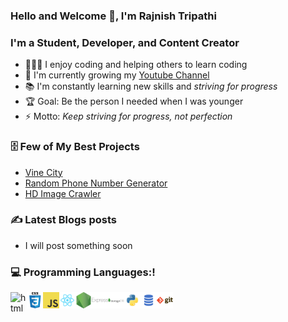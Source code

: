 ### Hello and Welcome 👋, I'm Rajnish Tripathi

### I'm a Student, Developer, and Content Creator
- 👨🏽‍🎓 I enjoy coding and helping others to learn coding
- 🌱 I'm currently growing my [Youtube Channel](https://www.youtube.com/@TheRajnishDiaries)
- 📚 I'm constantly learning new skills and _striving for progress_
- 🏆 Goal: Be the person I needed when I was younger
- ⚡ Motto: _Keep striving for progress, not perfection_

### 🗄️ Few of My Best Projects
<!-- BLOG-POST-LIST:START -->
- [Vine City](https://github.com/rajnishtripathi2001/Vine-City)
- [ Random Phone Number Generator](https://github.com/rajnishtripathi2001/Random-Phone-Number-Generator)
- [HD Image Crawler ](https://github.com/rajnishtripathi2001/Fetching-images-with-API)

<!-- BLOG-POST-LIST:END -->

### ✍️ Latest Blogs posts
<!-- BLOG-POST-LIST:START -->
- I will post something soon

<!-- BLOG-POST-LIST:END -->


### 💻 Programming Languages:!

<img align="left" target="_blank" alt="html" width="26px" 
src="https://user-images.githubusercontent.com/82767514/227741019-149219bd-7ec1-48e0-87b4-9825f9645a9b.png" />

<img align="left" target="_blank" alt="CSS" width="26px" src="https://raw.githubusercontent.com/github/explore/80688e429a7d4ef2fca1e82350fe8e3517d3494d/topics/css/css.png" />

<img align="left" target="_blank" alt="JavaScript" width="26px" src="https://raw.githubusercontent.com/github/explore/80688e429a7d4ef2fca1e82350fe8e3517d3494d/topics/javascript/javascript.png" />

<img align="left" target="_blank" alt="React" width="26px" src="https://raw.githubusercontent.com/github/explore/80688e429a7d4ef2fca1e82350fe8e3517d3494d/topics/react/react.png" />

<img align="left" target="_blank" alt="NodeJS" width="26px" src="https://raw.githubusercontent.com/github/explore/80688e429a7d4ef2fca1e82350fe8e3517d3494d/topics/nodejs/nodejs.png" />

<img align="left" target="_blank" alt="Express" width="26px" src="https://raw.githubusercontent.com/github/explore/80688e429a7d4ef2fca1e82350fe8e3517d3494d/topics/express/express.png" />

<img align="left" target="_blank" alt="MongoDB" width="26px" src="https://raw.githubusercontent.com/github/explore/80688e429a7d4ef2fca1e82350fe8e3517d3494d/topics/mongodb/mongodb.png" />

<img align="left" target="_blank" alt="Python" width="26px" src="https://raw.githubusercontent.com/github/explore/80688e429a7d4ef2fca1e82350fe8e3517d3494d/topics/python/python.png" />

<img align="left" target="_blank" alt="SQL" width="26px" src="https://raw.githubusercontent.com/github/explore/80688e429a7d4ef2fca1e82350fe8e3517d3494d/topics/sql/sql.png" />

<img align="left" target="_blank" alt="git" width="26px" src="https://raw.githubusercontent.com/github/explore/80688e429a7d4ef2fca1e82350fe8e3517d3494d/topics/git/git.png" />

